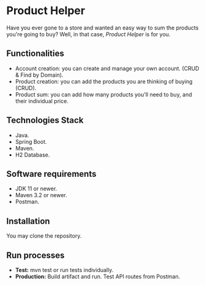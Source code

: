 # Product Helper

Have you ever gone to a store and wanted an easy way to sum the products you're going to buy? 
Well, in that case, <i>Product Helper</i> is for you.

## Functionalities

* Account creation: you can create and manage your own account. (CRUD & Find by Domain).
* Product creation: you can add the products you are thinking of buying (CRUD).
* Product sum: you can add how many products you'll need to buy, and their individual
 price.

## Technologies Stack

* Java.
* Spring Boot.
* Maven.
* H2 Database.

## Software requirements

* JDK 11 or newer.
* Maven 3.2 or newer.
* Postman.

## Installation

You may clone the repository.

## Run processes

* **Test:** mvn test or run tests individually.
* **Production:** Build artifact and run. Test API routes from Postman.